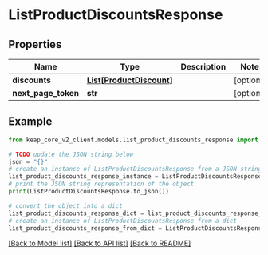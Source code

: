 # ListProductDiscountsResponse


## Properties

Name | Type | Description | Notes
------------ | ------------- | ------------- | -------------
**discounts** | [**List[ProductDiscount]**](ProductDiscount.md) |  | [optional] 
**next_page_token** | **str** |  | [optional] 

## Example

```python
from keap_core_v2_client.models.list_product_discounts_response import ListProductDiscountsResponse

# TODO update the JSON string below
json = "{}"
# create an instance of ListProductDiscountsResponse from a JSON string
list_product_discounts_response_instance = ListProductDiscountsResponse.from_json(json)
# print the JSON string representation of the object
print(ListProductDiscountsResponse.to_json())

# convert the object into a dict
list_product_discounts_response_dict = list_product_discounts_response_instance.to_dict()
# create an instance of ListProductDiscountsResponse from a dict
list_product_discounts_response_from_dict = ListProductDiscountsResponse.from_dict(list_product_discounts_response_dict)
```
[[Back to Model list]](../README.md#documentation-for-models) [[Back to API list]](../README.md#documentation-for-api-endpoints) [[Back to README]](../README.md)


